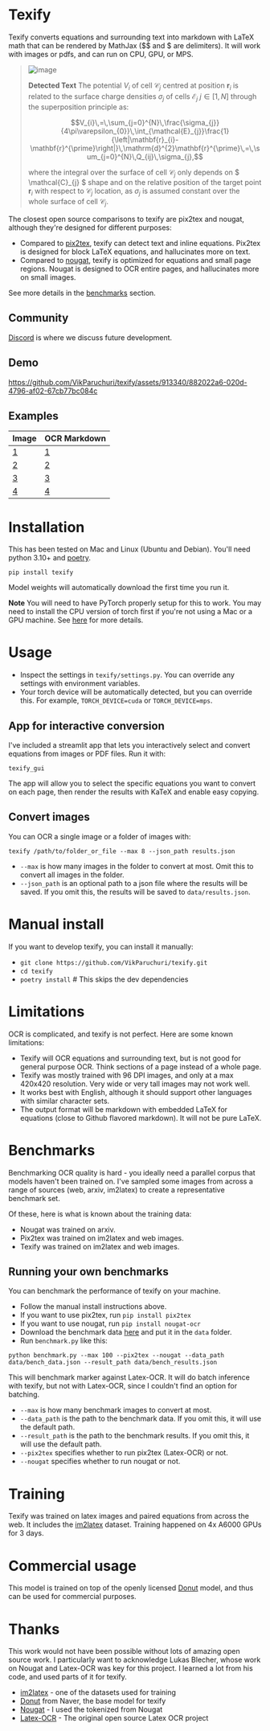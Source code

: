 # Texify

Texify converts equations and surrounding text into markdown with LaTeX math that can be rendered by MathJax ($$ and $ are delimiters).  It will work with images or pdfs, and can run on CPU, GPU, or MPS.

> ![image](data/examples/0.png)
> 
> **Detected Text** The potential $V_{i}$ of cell $\mathcal{C}_{j}$ centred at position $\mathbf{r}_{i}$ is related to the surface charge densities $\sigma_{j}$ of cells $\mathcal{E}_{j}$ $j\in[1,N]$ through the superposition principle as:
> 
> $$V_{i}\,=\,\sum_{j=0}^{N}\,\frac{\sigma_{j}}{4\pi\varepsilon_{0}}\,\int_{\mathcal{E}_{j}}\frac{1}{\left|\mathbf{r}_{i}-\mathbf{r}^{\prime}\right|}\,\mathrm{d}^{2}\mathbf{r}^{\prime}\,=\,\sum_{j=0}^{N}\,Q_{ij}\,\sigma_{j},$$
> 
> where the integral over the surface of cell $\mathcal{C}_{j}$ only depends on $ \mathcal{C}_{j} $ shape and on the relative position of the target point $\mathbf{r}_{i}$ with respect to $\mathcal{C}_{j}$ location, as $\sigma_{j}$ is assumed constant over the whole surface of cell $\mathcal{C}_{j}$.

The closest open source comparisons to texify are pix2tex and nougat, although they're designed for different purposes:

- Compared to [pix2tex](https://github.com/lukas-blecher/LaTeX-OCR), texify can detect text and inline equations. Pix2tex is designed for block LaTeX equations, and hallucinates more on text.
- Compared to [nougat](https://github.com/facebookresearch/nougat), texify is optimized for equations and small page regions.  Nougat is designed to OCR entire pages, and hallucinates more on small images.

See more details in the [benchmarks](#benchmarks) section.

## Community

[Discord](https://discord.gg//KuZwXNGnfH) is where we discuss future development.

## Demo

https://github.com/VikParuchuri/texify/assets/913340/882022a6-020d-4796-af02-67cb77bc084c

## Examples

| Image                      | OCR Markdown              |
|----------------------------|---------------------------|
| [1](data/examples/0.png)   | [1](data/examples/0.md)   |
| [2](data/examples/100.png) | [2](data/examples/100.md) |
| [3](data/examples/300.png) | [3](data/examples/300.md) |
| [4](data/examples/400.png) | [4](data/examples/400.md) |

# Installation

This has been tested on Mac and Linux (Ubuntu and Debian).  You'll need python 3.10+ and [poetry](https://python-poetry.org/docs/#installing-with-the-official-installer).

`pip install texify`

Model weights will automatically download the first time you run it.

**Note** You will need to have PyTorch properly setup for this to work.  You may need to install the CPU version of torch first if you're not using a Mac or a GPU machine.  See [here](https://pytorch.org/get-started/locally/) for more details.

# Usage

- Inspect the settings in `texify/settings.py`.  You can override any settings with environment variables.
- Your torch device will be automatically detected, but you can override this.  For example, `TORCH_DEVICE=cuda` or `TORCH_DEVICE=mps`.

## App for interactive conversion

I've included a streamlit app that lets you interactively select and convert equations from images or PDF files.  Run it with:

```
texify_gui
```

The app will allow you to select the specific equations you want to convert on each page, then render the results with KaTeX and enable easy copying.

## Convert images

You can OCR a single image or a folder of images with:

```
texify /path/to/folder_or_file --max 8 --json_path results.json
```

- `--max` is how many images in the folder to convert at most.  Omit this to convert all images in the folder.
- `--json_path` is an optional path to a json file where the results will be saved.  If you omit this, the results will be saved to `data/results.json`.

# Manual install

If you want to develop texify, you can install it manually:

- `git clone https://github.com/VikParuchuri/texify.git`
- `cd texify`
- `poetry install` # This skips the dev dependencies

# Limitations

OCR is complicated, and texify is not perfect.  Here are some known limitations:

- Texify will OCR equations and surrounding text, but is not good for general purpose OCR.  Think sections of a page instead of a whole page.
- Texify was mostly trained with 96 DPI images, and only at a max 420x420 resolution.  Very wide or very tall images may not work well.
- It works best with English, although it should support other languages with similar character sets.
- The output format will be markdown with embedded LaTeX for equations (close to Github flavored markdown).  It will not be pure LaTeX.

# Benchmarks

Benchmarking OCR quality is hard - you ideally need a parallel corpus that models haven't been trained on.  I've sampled some images from across a range of sources (web, arxiv, im2latex) to create a representative benchmark set.

Of these, here is what is known about the training data:

- Nougat was trained on arxiv.
- Pix2tex was trained on im2latex and web images.
- Texify was trained on im2latex and web images.

## Running your own benchmarks

You can benchmark the performance of texify on your machine.  

- Follow the manual install instructions above.
- If you want to use pix2tex, run `pip install pix2tex`
- If you want to use nougat, run `pip install nougat-ocr`
- Download the benchmark data [here]() and put it in the `data` folder.
- Run `benchmark.py` like this:

```
python benchmark.py --max 100 --pix2tex --nougat --data_path data/bench_data.json --result_path data/bench_results.json
```

This will benchmark marker against Latex-OCR.  It will do batch inference with texify, but not with Latex-OCR, since I couldn't find an option for batching.

- `--max` is how many benchmark images to convert at most.
- `--data_path` is the path to the benchmark data.  If you omit this, it will use the default path.
- `--result_path` is the path to the benchmark results.  If you omit this, it will use the default path.
- `--pix2tex` specifies whether to run pix2tex (Latex-OCR) or not.
- `--nougat` specifies whether to run nougat or not.

# Training

Texify was trained on latex images and paired equations from across the web.  It includes the [im2latex](https://github.com/guillaumegenthial/im2latex) dataset.  Training happened on 4x A6000 GPUs for 3 days.

# Commercial usage

This model is trained on top of the openly licensed [Donut](https://huggingface.co/naver-clova-ix/donut-base) model, and thus can be used for commercial purposes.

# Thanks

This work would not have been possible without lots of amazing open source work.  I particularly want to acknowledge Lukas Blecher, whose work on Nougat and Latex-OCR was key for this project.  I learned a lot from his code, and used parts of it for texify.

- [im2latex](https://github.com/guillaumegenthial/im2latex) - one of the datasets used for training
- [Donut](https://huggingface.co/naver-clova-ix/donut-base) from Naver, the base model for texify
- [Nougat](https://github.com/facebookresearch/nougat) - I used the tokenized from Nougat
- [Latex-OCR](https://github.com/lukas-blecher/LaTeX-OCR) - The original open source Latex OCR project